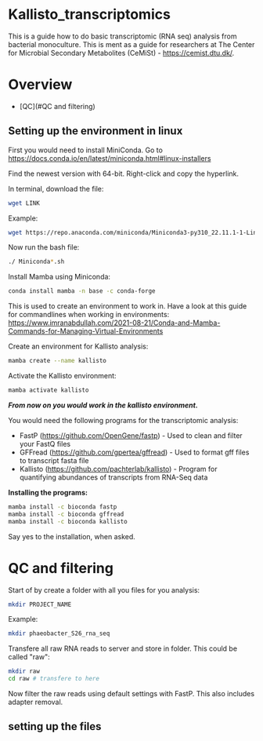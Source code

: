 # Kallisto_transcriptomics
This is a guide how to do basic transcriptomic (RNA seq) analysis from bacterial monoculture. This is ment as a guide for researchers at The Center for Microbial Secondary Metabolites (CeMiSt) - https://cemist.dtu.dk/.   

# Overview

- [QC](#QC and filtering)

## Setting up the environment in linux

First you would need to install MiniConda. 
Go to https://docs.conda.io/en/latest/miniconda.html#linux-installers 

Find the newest version with 64-bit. Right-click and copy the hyperlink.

In terminal, download the file: 
```bash
wget LINK
```
Example: 
```bash
wget https://repo.anaconda.com/miniconda/Miniconda3-py310_22.11.1-1-Linux-x86_64.sh
```

Now run the bash file: 

```bash
./ Miniconda*.sh
```

Install Mamba using Miniconda:
```bash
conda install mamba -n base -c conda-forge
```
This is used to create an environment to work in. Have a look at this guide for commandlines when working in environments: 
https://www.imranabdullah.com/2021-08-21/Conda-and-Mamba-Commands-for-Managing-Virtual-Environments 

Create an environment for Kallisto analysis:
```bash
mamba create --name kallisto
```
Activate the Kallisto environment: 
```bash
mamba activate kallisto 
```
***From now on you would work in the kallisto environment.***

You would need the following programs for the transcriptomic analysis: 
- FastP (https://github.com/OpenGene/fastp) - Used to clean and filter your FastQ files 
- GFFread (https://github.com/gpertea/gffread) - Used to format gff files to transcript fasta file
- Kallisto (https://github.com/pachterlab/kallisto) - Program for quantifying abundances of transcripts from RNA-Seq data 

**Installing the programs:** 
```bash
mamba install -c bioconda fastp
mamba install -c bioconda gffread
mamba install -c bioconda kallisto
```
Say yes to the installation, when asked. 

# QC and filtering
Start of by create a folder with all you files for you analysis: 
```bash
mkdir PROJECT_NAME 
```
Example: 
```bash
mkdir phaeobacter_S26_rna_seq 
```
Transfere all raw RNA reads to server and store in folder. This could be called "raw": 
```bash
mkdir raw 
cd raw # transfere to here
```

Now filter the raw reads using default settings with FastP. This also includes adapter removal.  


## setting up the files
